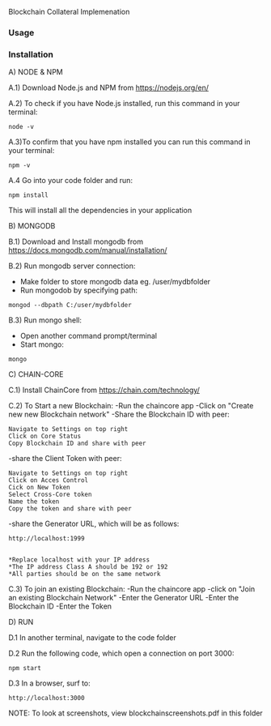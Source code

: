 Blockchain Collateral Implemenation
### Usage


### Installation

A) NODE & NPM                 

A.1) Download Node.js and NPM from https://nodejs.org/en/

A.2) To check if you have Node.js installed, run this command in your terminal:
```
node -v
```

A.3)To confirm that you have npm installed you can run this command in your terminal:
```
npm -v
```

A.4 Go into your code folder and run:
```
npm install
```
This will install all the dependencies in your application 






B) MONGODB

B.1) Download and Install mongodb from https://docs.mongodb.com/manual/installation/

B.2) Run mongodb server connection:
  - Make folder to store mongodb data eg. /user/mydbfolder
  - Run mongodob by specifying path:
```
mongod --dbpath C:/user/mydbfolder
```

B.3) Run mongo shell:
  - Open another command prompt/terminal
  - Start mongo:
```
mongo        
```




C) CHAIN-CORE

C.1) Install ChainCore from https://chain.com/technology/

C.2) To Start a new Blockchain:
-Run the chaincore app 
-Click on "Create new new Blockchain network" 
-Share the Blockchain ID  with peer: 
```
Navigate to Settings on top right
Click on Core Status 
Copy Blockchain ID and share with peer
```
-share the Client Token with peer:
```
Navigate to Settings on top right
Click on Acces Control 
Cick on New Token
Select Cross-Core token
Name the token
Copy the token and share with peer
```

-share the Generator URL, which will be as follows:
```
http://localhost:1999


*Replace localhost with your IP address
*The IP address Class A should be 192 or 192
*All parties should be on the same network
```

C.3) To join an existing Blockchain:
-Run the chaincore app 
-click on "Join an existing Blockchain Network" 
-Enter the Generator URL
-Enter the Blockchain ID
-Enter the Token




D) RUN 

D.1 In another terminal, navigate to the code folder 

D.2 Run the following code, which open a connection on port 3000:
```
npm start
```

D.3 In a browser, surf to:
```
http://localhost:3000
```


NOTE: To look at screenshots, view blockchainscreenshots.pdf in this folder  

